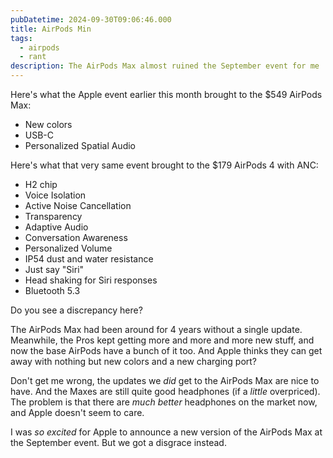 ```yaml
---
pubDatetime: 2024-09-30T09:06:46.000
title: AirPods Min
tags:
  - airpods
  - rant
description: The AirPods Max almost ruined the September event for me
---
```


Here's what the Apple event earlier this month brought to the $549 AirPods Max:
- New colors
- USB-C
- Personalized Spatial Audio

Here's what that very same event brought to the $179 AirPods 4 with ANC:
- H2 chip
- Voice Isolation
- Active Noise Cancellation
- Transparency
- Adaptive Audio
- Conversation Awareness
- Personalized Volume
- IP54 dust and water resistance
- Just say "Siri"
- Head shaking for Siri responses
- Bluetooth 5.3

Do you see a discrepancy here?

The AirPods Max had been around for 4 years without a single update. Meanwhile, the Pros kept getting more and more and more new stuff, and now the base AirPods have a bunch of it too. And Apple thinks they can get away with nothing but new colors and a new charging port?

Don't get me wrong, the updates we _did_ get to the AirPods Max are nice to have. And the Maxes are still quite good headphones (if a _little_ overpriced). The problem is that there are _much better_ headphones on the market now, and Apple doesn't seem to care.

I was _so excited_ for Apple to announce a new version of the AirPods Max at the September event. But we got a disgrace instead.
